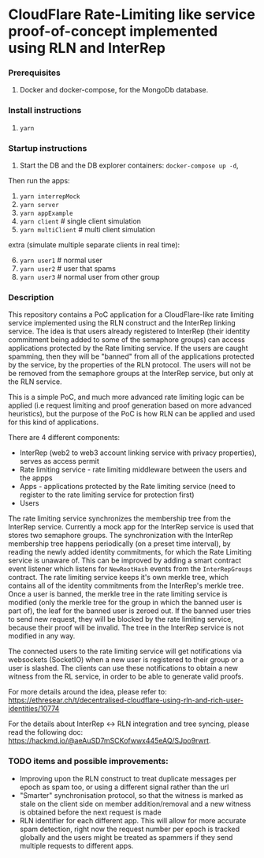 # CloudFlare Rate-Limiting like service proof-of-concept implemented using RLN and InterRep

### Prerequisites

1. Docker and docker-compose, for the MongoDb database.

### Install instructions 

1. `yarn`

### Startup instructions

1. Start the DB and the DB explorer containers:
`docker-compose up -d`,

Then run the apps:

1. `yarn interrepMock`
2. `yarn server`
3. `yarn appExample`
4. `yarn client` # single client simulation
5. `yarn multiClient` # multi client simulation

extra (simulate multiple separate clients in real time):

6. `yarn user1` # normal user
6. `yarn user2` # user that spams
6. `yarn user3` # normal user from other group


### Description

This repository contains a PoC application for a CloudFlare-like rate limiting service implemented using the RLN construct and the InterRep linking service. The idea is that users already registered to InterRep (their identity commitment being added to some of the semaphore groups) can access applications protected by the Rate limiting service. If the users are caught spamming, then they will be "banned" from all of the applications protected by the service, by the properties of the RLN protocol. The users will not be be removed from the semaphore groups at the InterRep service, but only at the RLN service.

This is a simple PoC, and much more advanced rate limiting logic can be applied (i.e request limiting and proof generation based on more advanced heuristics), but the purpose of the PoC is how RLN can be applied and used for this kind of applications.

There are 4 different components:

- InterRep (web2 to web3 account linking service with privacy properties), serves as access permit
- Rate limiting service - rate limiting middleware between the users and the appps
- Apps - applications protected by the Rate limiting service (need to register to the rate limiting service for protection first)
- Users

The rate limiting service synchronizes the membership tree from the InterRep service. Currently a mock app for the InterRep service is used that stores two semaphore groups. The synchronization with the InterRep membership tree happens periodically (on a preset time interval), by reading the newly added identity commitments, for which the Rate Limiting service is unaware of. This can be improved by adding a smart contract event listener which listens for `NewRootHash` events from the `InterRepGroups` contract.
The rate limiting service keeps it's own merkle tree, which contains all of the identity commitments from the InterRep's merkle tree. Once a user is banned, the merkle tree in the rate limiting service is modified (only the merkle tree for the group in which the banned user is part of), the leaf for the banned user is zeroed out. If the banned user tries to send new request, they will be blocked by the rate limiting service, because their proof will be invalid. The tree in the InterRep service is not modified in any way.

The connected users to the rate limiting service will get notifications via websockets (SocketIO) when a new user is registered to their group or a user is slashed. The clients can use these notifications to obtain a new witness from the RL service, in order to be able to generate valid proofs.

For more details around the idea, please refer to: https://ethresear.ch/t/decentralised-cloudflare-using-rln-and-rich-user-identities/10774

For the details about InterRep <-> RLN integration and tree syncing, please read the following doc: https://hackmd.io/@aeAuSD7mSCKofwwx445eAQ/SJpo9rwrt.


### TODO items and possible improvements:

- Improving upon the RLN construct to treat duplicate messages per epoch as spam too, or using a different signal rather than the url
- "Smarter" synchronisation protocol, so that the witness is marked as stale on the client side on member addition/removal and a new witness is obtained before the next request is made
- RLN identifier for each different app. This will allow for more accurate spam detection, right now the request number per epoch is tracked globally and the users might be treated as spammers if they send multiple requests to different apps.